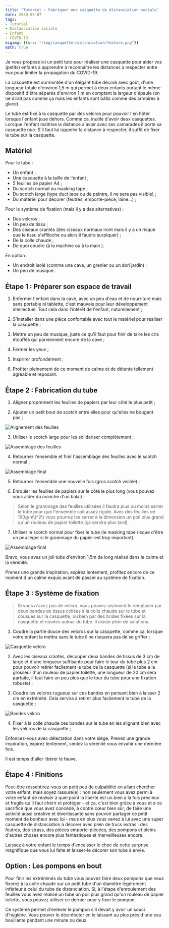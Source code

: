```yaml
---
title: "Tutoriel : Fabriquer une casquette de distanciation sociale"
date: 2020-05-07
tags: 
- Tutoriel
- Distanciation sociale
- Enfant
- COVID-19
bigimg: [{src: "/img/casquette-distanciation/feature.png"}]
math: true
---
```


Je vous propose ici un petit tuto pour réaliser une casquette pour aider vos (petits) enfants à apprendre à reconnaître les distances à respecter entre eux pour limiter la propagation du COVID-19.

La casquette est surmontée d'un élégant tube décoré avec goût, d'une longueur totale d'environ 1,5 m qui permet à deux enfants portant le même dispositif d'être séparés d'environ 1 m en comptant la largeur d'épaule (on ne dirait pas comme ça mais les enfants sont bâtis comme des armoires à glace).

Le tube est fixé à la casquette par des velcros pour pouvoir l'en hôter lorsque l'enfant joue dehors. Comme ça, inutile d'avoir deux casquettes. Lorsque l'enfant maîtrise la distance à avoir avec ses camarades il porte sa casquette nue. S'il faut lui rappeler la distance à respecter, il suffit de fixer le tube sur la casquette.

## Matériel
Pour le tube :

- Un enfant&nbsp;;
- Une casquette à la taille de l'enfant&nbsp;;
- 5 feuilles de papier A4&nbsp;;
- Du scotch normal ou masking tape&nbsp;;
- Du scotch large (type duct tape ou de peintre, il ne sera pas visible)&nbsp;;
- Du matériel pour décorer (feutres, emporte-pièce, laine...)&nbsp;;

Pour le système de fixation (mais il y a des alternatives) :

- Des velcros&nbsp;;
- Un peu de tissu&nbsp;;
- Des ciseaux crantés (des ciseaux normaux iront mais il y a un risque que le tissu s'effiloche ou alors il faudra surpiquer)&nbsp;;
- De la colle chaude&nbsp;;
- De quoi coudre (à la machine ou à la main ).

En option :

- Un endroit isolé (comme une cave, un grenier ou un abri jardin)&nbsp;;
- Un peu de musique.

## Étape 1 : Préparer son espace de travail

1. Enfermer l'enfant dans la cave, avec un peu d'eau et de nourriture mais sans portable ni tablette, c'est mauvais pour leur développement intellectuel. Tout cela dans l'intérêt de l'enfant, naturellement&nbsp;;

1. S'installer dans une pièce confortable avec tout le matériel pour réaliser la casquette&nbsp;;

1. Mettre un peu de musique, juste ce qu'il faut pour finir de taire les cris étouffés qui parviennent encore de la cave&nbsp;;

1. Fermer les yeux&nbsp;;

1. Insprirer profondément&nbsp;;

1. Profiter pleinement de ce moment de calme et de détente tellement agréable et reposant.


## Étape 2 : Fabrication du tube

1. Aligner proprement les feuilles de papiers par leur côté le plus petit&nbsp;;

1. Ajouter un petit bout de scotch entre elles pour qu'elles ne bougent pas&nbsp;;

![Alignement des feuilles](/img/casquette-distanciation/alignement.png)

3. Utiliser le scotch large pour les solidariser complètement&nbsp;;

![Assemblage des feuilles](/img/casquette-distanciation/gros-scotch.png)

4. Retourner l'ensemble et finir l'assemblage des feuilles avec le scotch normal&nbsp;;

![Assemblage final](/img/casquette-distanciation/assemblage-final.png)

5. Retourner l'ensemble une nouvelle fois (gros scotch visible)&nbsp;;

1. Enrouler les feuilles de papiers sur le côté le plus long (vous pouvez vous aider du manche d'un balai)&nbsp;;

> Selon le grammage des feuilles utilisées il faudra plus ou moins serrer le tube pour que l'ensemble soit assez rigide. Avec des feuilles de 190g/m\\(^2\\) vous pourrez les serrer à la dimension un poil plus grand qu'un rouleau de papier toilette (ça servira plus tard).


7. Utiliser le scotch normal pour fixer le tube (le masking tape risque d'être un peu léger si le grammage du papier est trop important).

![Assemblage final](/img/casquette-distanciation/rouleau.png)

Bravo, vous avez un joli tube d'environ 1,5m de long réalisé dans le calme et la sérenité. 

Prenez une grande inspiration, expirez lentement, profitez encore de ce moment d'un calme exquis avant de passer au système de fixation.


## Étape 3 : Système de fixation

> Si vous n'avez pas de velcro, vous pouvez aisément le remplacer par deux bandes de tissus collées à la colle chaude sur le tube et cousues sur la casquette, ou bien par des brides fixées sur la casquette et nouées autour du tube. Il existe plein de solutions.


1. Coudre la partie douce des velcros sur la casquette, comme ça, lorsque votre enfant la mettra sans le tube il ne risquera pas de se griffer&nbsp;;

![Casquette velcro](/img/casquette-distanciation/casquette-velcro.png)

2. Avec les ciseaux crantés, découper deux bandes de tissus de 3 cm de large et d'une longueur suffisante pour faire le tour du tube plus 2 cm pour pouvoir retirer facilement le tube de la casquette (si le tube a la grosseur d'un rouleau de papier toilette, une longueur de 20 cm sera parfaite, il faut faire un peu plus que le tour du tube pour une fixation robuste)&nbsp;;

1. Coudre les velcros rugueux sur ces bandes en pensant bien à laisser 2 cm en extrémité. Cela servira à retirer plus facilement le tube de la casquette&nbsp;;

![Bandes velcro](/img/casquette-distanciation/bandes.png)

4. Fixer à la colle chaude ces bandes sur le tube en les alignant bien avec les velcros de la casquette&nbsp;;

Enfoncez-vous avec délectation dans votre siège. Prenez une grande inspiration, expirez lentement, sentez la sérénité vous envahir une dernière fois.

Il est temps d'aller libérer le fauve.

## Étape 4 : Finitions 

Peut-être ressentirez-vous un petit peu de culpabilité en allant chercher votre enfant, mais soyez rassuré(e) : non seulement vous avez permi à votre enfant de réaliser à quel point la liberté est un bien à la fois précieux et fragile qu'il faut chérir et protéger - et ça, c'est bien grâce à vous et à ce sacrifice que vous avez concédé, à contre cœur bien sûr, de faire une activité aussi créative et divertissante sans pouvoir partager ce petit moment de bonheur avec lui - mais en plus vous venez à lui avec une super casquette de distanciation à décorer avec plein de trucs extras : des feutres, des strass, des pièces emporte-piécées, des pompons et pleins d'autres choses encore plus fantastiques et merveilleuses encore.

Laissez à votre enfant le temps d'encaisser le choc de cette surprise magnifique que vous lui faite et laisser-le décorer son tube à envie.

## Option : Les pompons en bout

Pour finir les extréminés du tube vous pouvez faire deux pompons que vous fixerez à la colle chaude sur un petit tube d'un diamètre légérement inférieur à celui du tube de distanciation. Si, à l'étape d'enroulement des feuilles vous avez réalisé un tube un poil plus grand qu'un rouleau de papier toilette, vous pouvez utiliser ce dernier pour y fixer le pompon. 

Ce système permet d'enlever le pompon s'il devait y avoir un souci d'hygiène. Vous pouver le désinfecter en le laissant au plus près d'une eau bouillante pendant une minute ou deux.
